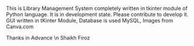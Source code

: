 This is Library Management System completely written in tkinter module of Python language.
It is in development state. Please contribute to develop it.
GUI written in tKinter Module,
Database is used MySQL,
Images from Canva.com

Thanks in Advance \n
Shaikh Firoz
